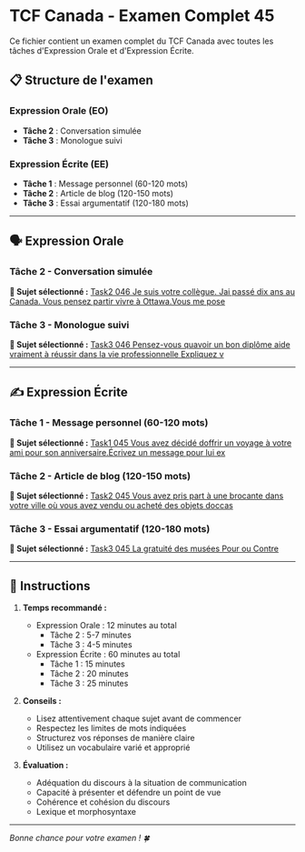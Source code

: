 # TCF Canada - Examen Complet 45

Ce fichier contient un examen complet du TCF Canada avec toutes les tâches d'Expression Orale et d'Expression Écrite.

## 📋 Structure de l'examen

### Expression Orale (EO)
- **Tâche 2** : Conversation simulée
- **Tâche 3** : Monologue suivi

### Expression Écrite (EE)  
- **Tâche 1** : Message personnel (60-120 mots)
- **Tâche 2** : Article de blog (120-150 mots)
- **Tâche 3** : Essai argumentatif (120-180 mots)

---

## 🗣️ Expression Orale

### Tâche 2 - Conversation simulée

**📄 Sujet sélectionné :** [Task2 046 Je suis votre collègue. Jai passé dix ans au Canada. Vous pensez partir vivre à Ottawa.Vous me pose](../tcf_canada/eo/task2/task2_046_Je_suis_votre_collègue._Jai_passé_dix_ans_au_Canada._Vous_pensez_partir_vivre_à_Ottawa.Vous_me_pose.md)

### Tâche 3 - Monologue suivi

**📄 Sujet sélectionné :** [Task3 046 Pensez-vous quavoir un bon diplôme aide vraiment à réussir dans la vie professionnelle Expliquez v](../tcf_canada/eo/task3/task3_046_Pensez-vous_quavoir_un_bon_diplôme_aide_vraiment_à_réussir_dans_la_vie_professionnelle_Expliquez_v.md)

---

## ✍️ Expression Écrite

### Tâche 1 - Message personnel (60-120 mots)

**📄 Sujet sélectionné :** [Task1 045 Vous avez décidé doffrir un voyage à votre ami pour son anniversaire.Écrivez un message pour lui ex](../tcf_canada/ee/task1/task1_045_Vous_avez_décidé_doffrir_un_voyage_à_votre_ami_pour_son_anniversaire.Écrivez_un_message_pour_lui_ex.md)

### Tâche 2 - Article de blog (120-150 mots)

**📄 Sujet sélectionné :** [Task2 045 Vous avez pris part à une brocante dans votre ville où vous avez vendu ou acheté des objets doccas](../tcf_canada/ee/task2/task2_045_Vous_avez_pris_part_à_une_brocante_dans_votre_ville_où_vous_avez_vendu_ou_acheté_des_objets_doccas.md)

### Tâche 3 - Essai argumentatif (120-180 mots)

**📄 Sujet sélectionné :** [Task3 045 La gratuité des musées Pour ou Contre](../tcf_canada/ee/task3/task3_045_La_gratuité_des_musées_Pour_ou_Contre.md)

---

## 📝 Instructions

1. **Temps recommandé :**
   - Expression Orale : 12 minutes au total
     - Tâche 2 : 5-7 minutes
     - Tâche 3 : 4-5 minutes
   - Expression Écrite : 60 minutes au total
     - Tâche 1 : 15 minutes
     - Tâche 2 : 20 minutes  
     - Tâche 3 : 25 minutes

2. **Conseils :**
   - Lisez attentivement chaque sujet avant de commencer
   - Respectez les limites de mots indiquées
   - Structurez vos réponses de manière claire
   - Utilisez un vocabulaire varié et approprié

3. **Évaluation :**
   - Adéquation du discours à la situation de communication
   - Capacité à présenter et défendre un point de vue
   - Cohérence et cohésion du discours
   - Lexique et morphosyntaxe

---

*Bonne chance pour votre examen ! 🍀*
